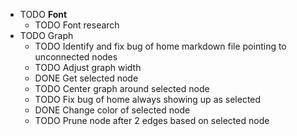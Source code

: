 ---
---

- TODO **Font**
	- TODO Font research
- TODO Graph
	- TODO Identify and fix bug of home markdown file pointing to unconnected nodes
	- TODO Adjust graph width
	- DONE Get selected node
	- TODO Center graph around selected node
	- TODO Fix bug of home always showing up as selected
	- DONE Change color of selected node
	- TODO Prune node after 2 edges based on selected node
